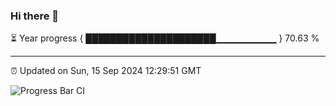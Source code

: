 ### Hi there 👋

⏳ Year progress { █████████████████████▁▁▁▁▁▁▁▁▁ } 70.63 %

---

⏰ Updated on Sun, 15 Sep 2024 12:29:51 GMT

![Progress Bar CI](https://github.com/liununu/liununu/workflows/Progress%20Bar%20CI/badge.svg)
